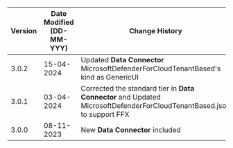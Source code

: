 | **Version** | **Date Modified (DD-MM-YYY)** | **Change History**                              |
|-------------|-------------------------------|-------------------------------------------------| 
| 3.0.2       |	15-04-2024	                  |Updated **Data Connector** MicrosoftDefenderForCloudTenantBased's kind as GenericUI | 
| 3.0.1       | 03-04-2024                    |Corrected the standard tier in **Data Connector** and Updated MicrosoftDefenderForCloudTenantBased.json to support FFX  |
| 3.0.0       | 08-11-2023                    |New **Data Connector** included		        | 

